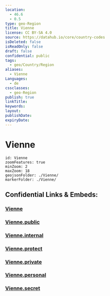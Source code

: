 ```yaml
---
location:
  - 46.6
  - 0.5
type: geo-Region
title: Vienne
license: CC BY-SA 4.0
source: https://datahub.io/core/country-codes
isDeleted: false
isReadOnly: false
draft: false
confidential: public
tags:
  - geo/Country/Region
aliases:
  - Vienne
Languages:
  - de
cssclasses:
  - geo-Region
publish: true
linkTitle:
keywords:
layout:
publishDate:
expiryDate:
---
```


# Vienne

```leaflet
id: Vienne
zoomFeatures: true 
minZoom: 2 
maxZoom: 18
geojsonFolder: ./Vienne/
markerFolder: ./Vienne/
```


## Confidential Links & Embeds: 

### [Vienne](/_Standards/Earth/Continent/Europe/Europe~West/France/regions~France/Nouvelle-Aquitaine/departments~Aquitaine/Deux-Sèvres/Vienne.md) 

### [Vienne.public](/_public/Earth/Continent/Europe/Europe~West/France/regions~France/Nouvelle-Aquitaine/departments~Aquitaine/Deux-Sèvres/Vienne.public.md) 

### [Vienne.internal](/_internal/Earth/Continent/Europe/Europe~West/France/regions~France/Nouvelle-Aquitaine/departments~Aquitaine/Deux-Sèvres/Vienne.internal.md) 

### [Vienne.protect](/_protect/Earth/Continent/Europe/Europe~West/France/regions~France/Nouvelle-Aquitaine/departments~Aquitaine/Deux-Sèvres/Vienne.protect.md) 

### [Vienne.private](/_private/Earth/Continent/Europe/Europe~West/France/regions~France/Nouvelle-Aquitaine/departments~Aquitaine/Deux-Sèvres/Vienne.private.md) 

### [Vienne.personal](/_personal/Earth/Continent/Europe/Europe~West/France/regions~France/Nouvelle-Aquitaine/departments~Aquitaine/Deux-Sèvres/Vienne.personal.md) 

### [Vienne.secret](/_secret/Earth/Continent/Europe/Europe~West/France/regions~France/Nouvelle-Aquitaine/departments~Aquitaine/Deux-Sèvres/Vienne.secret.md)

